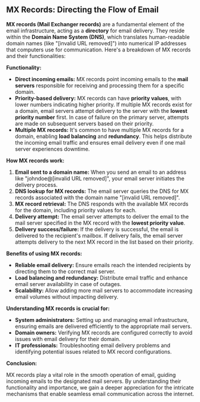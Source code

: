 ## MX Records: Directing the Flow of Email

**MX records (Mail Exchanger records)** are a fundamental element of the email infrastructure, acting as a **directory** for email delivery. They reside within the **Domain Name System (DNS)**, which translates human-readable domain names (like "[invalid URL removed]") into numerical IP addresses that computers use for communication. Here's a breakdown of MX records and their functionalities:

**Functionality:**

- **Direct incoming emails:** MX records point incoming emails to the **mail servers** responsible for receiving and processing them for a specific domain.
- **Priority-based delivery:** MX records can have **priority values**, with lower numbers indicating higher priority. If multiple MX records exist for a domain, email servers attempt delivery to the server with the **lowest priority number** first. In case of failure on the primary server, attempts are made on subsequent servers based on their priority.
- **Multiple MX records:** It's common to have multiple MX records for a domain, enabling **load balancing** and **redundancy**. This helps distribute the incoming email traffic and ensures email delivery even if one mail server experiences downtime.

**How MX records work:**

1. **Email sent to a domain name:** When you send an email to an address like "johndoe@[invalid URL removed]", your email server initiates the delivery process.
2. **DNS lookup for MX records:** The email server queries the DNS for MX records associated with the domain name "[invalid URL removed]".
3. **MX record retrieval:** The DNS responds with the available MX records for the domain, including priority values for each.
4. **Delivery attempt:** The email server attempts to deliver the email to the mail server specified in the MX record with the **lowest priority value**.
5. **Delivery success/failure:** If the delivery is successful, the email is delivered to the recipient's mailbox. If delivery fails, the email server attempts delivery to the next MX record in the list based on their priority.

**Benefits of using MX records:**

- **Reliable email delivery:** Ensure emails reach the intended recipients by directing them to the correct mail server.
- **Load balancing and redundancy:** Distribute email traffic and enhance email server availability in case of outages.
- **Scalability:** Allow adding more mail servers to accommodate increasing email volumes without impacting delivery.

**Understanding MX records is crucial for:**

- **System administrators:** Setting up and managing email infrastructure, ensuring emails are delivered efficiently to the appropriate mail servers.
- **Domain owners:** Verifying MX records are configured correctly to avoid issues with email delivery for their domain.
- **IT professionals:** Troubleshooting email delivery problems and identifying potential issues related to MX record configurations.

**Conclusion:**

MX records play a vital role in the smooth operation of email, guiding incoming emails to the designated mail servers. By understanding their functionality and importance, we gain a deeper appreciation for the intricate mechanisms that enable seamless email communication across the internet.